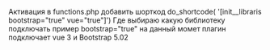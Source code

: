Активация в functions.php добавить шорткод do_shortcode( '[init__libraris bootstrap="true" vue="true"]') 
Где выбираю какую библиотеку подключать пример bootstrap="true"
на данный момет плагин подключает vue 3 и Bootstrap 5.02